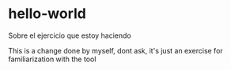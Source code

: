 # hello-world
Sobre el ejercicio que estoy haciendo

This is a change done by myself, dont ask, it's just an exercise for familiarization with the tool
